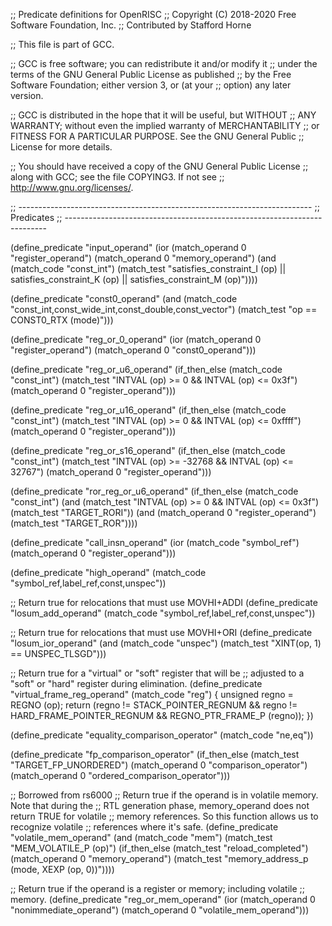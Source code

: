 ;; Predicate definitions for OpenRISC
;; Copyright (C) 2018-2020 Free Software Foundation, Inc.
;; Contributed by Stafford Horne

;; This file is part of GCC.

;; GCC is free software; you can redistribute it and/or modify it
;; under the terms of the GNU General Public License as published
;; by the Free Software Foundation; either version 3, or (at your
;; option) any later version.

;; GCC is distributed in the hope that it will be useful, but WITHOUT
;; ANY WARRANTY; without even the implied warranty of MERCHANTABILITY
;; or FITNESS FOR A PARTICULAR PURPOSE.  See the GNU General Public
;; License for more details.

;; You should have received a copy of the GNU General Public License
;; along with GCC; see the file COPYING3.  If not see
;; <http://www.gnu.org/licenses/>.

;; -------------------------------------------------------------------------
;; Predicates
;; -------------------------------------------------------------------------

(define_predicate "input_operand"
  (ior (match_operand 0 "register_operand")
       (match_operand 0 "memory_operand")
       (and (match_code "const_int")
	    (match_test "satisfies_constraint_I (op)
			 || satisfies_constraint_K (op)
			 || satisfies_constraint_M (op)"))))

(define_predicate "const0_operand"
  (and (match_code "const_int,const_wide_int,const_double,const_vector")
       (match_test "op == CONST0_RTX (mode)")))

(define_predicate "reg_or_0_operand"
  (ior (match_operand 0 "register_operand")
       (match_operand 0 "const0_operand")))

(define_predicate "reg_or_u6_operand"
  (if_then_else (match_code "const_int")
    (match_test "INTVAL (op) >= 0 && INTVAL (op) <= 0x3f")
    (match_operand 0 "register_operand")))

(define_predicate "reg_or_u16_operand"
  (if_then_else (match_code "const_int")
    (match_test "INTVAL (op) >= 0 && INTVAL (op) <= 0xffff")
    (match_operand 0 "register_operand")))

(define_predicate "reg_or_s16_operand"
  (if_then_else (match_code "const_int")
    (match_test "INTVAL (op) >= -32768 && INTVAL (op) <= 32767")
    (match_operand 0 "register_operand")))

(define_predicate "ror_reg_or_u6_operand"
  (if_then_else (match_code "const_int")
    (and (match_test "INTVAL (op) >= 0 && INTVAL (op) <= 0x3f")
	 (match_test "TARGET_RORI"))
    (and (match_operand 0 "register_operand")
	 (match_test "TARGET_ROR"))))

(define_predicate "call_insn_operand"
  (ior (match_code "symbol_ref")
       (match_operand 0 "register_operand")))

(define_predicate "high_operand"
  (match_code "symbol_ref,label_ref,const,unspec"))

;; Return true for relocations that must use MOVHI+ADDI
(define_predicate "losum_add_operand"
  (match_code "symbol_ref,label_ref,const,unspec"))

;; Return true for relocations that must use MOVHI+ORI
(define_predicate "losum_ior_operand"
  (and (match_code "unspec")
       (match_test "XINT(op, 1) == UNSPEC_TLSGD")))

;; Return true for a "virtual" or "soft" register that will be
;; adjusted to a "soft" or "hard" register during elimination.
(define_predicate "virtual_frame_reg_operand"
  (match_code "reg")
{
  unsigned regno = REGNO (op);
  return (regno != STACK_POINTER_REGNUM
	  && regno != HARD_FRAME_POINTER_REGNUM
	  && REGNO_PTR_FRAME_P (regno));
})

(define_predicate "equality_comparison_operator"
  (match_code "ne,eq"))

(define_predicate "fp_comparison_operator"
  (if_then_else (match_test "TARGET_FP_UNORDERED")
    (match_operand 0 "comparison_operator")
    (match_operand 0 "ordered_comparison_operator")))

;; Borrowed from rs6000
;; Return true if the operand is in volatile memory.  Note that during the
;; RTL generation phase, memory_operand does not return TRUE for volatile
;; memory references.  So this function allows us to recognize volatile
;; references where it's safe.
(define_predicate "volatile_mem_operand"
  (and (match_code "mem")
       (match_test "MEM_VOLATILE_P (op)")
       (if_then_else (match_test "reload_completed")
	 (match_operand 0 "memory_operand")
	 (match_test "memory_address_p (mode, XEXP (op, 0))"))))

;; Return true if the operand is a register or memory; including volatile
;; memory.
(define_predicate "reg_or_mem_operand"
  (ior (match_operand 0 "nonimmediate_operand")
       (match_operand 0 "volatile_mem_operand")))
